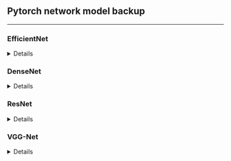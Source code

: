 <h2>Pytorch network model backup</h2>


---

<summary><h3>EfficientNet</h3></summary>
<details>
  <ul>
    <li>efficientnet_b0: https://download.pytorch.org/models/efficientnet_b0_rwightman-3dd342df.pth</li>
    <li>efficientnet_b1: https://download.pytorch.org/models/efficientnet_b1_rwightman-533bc792.pth</li>
    <li>efficientnet_b2: https://download.pytorch.org/models/efficientnet_b2_rwightman-bcdf34b7.pth</li>
    <li>efficientnet_b3: https://download.pytorch.org/models/efficientnet_b3_rwightman-cf984f9c.pth</li>
    <li>efficientnet_b4: https://download.pytorch.org/models/efficientnet_b4_rwightman-7eb33cd5.pth</li>
    <li>efficientnet_b5: https://download.pytorch.org/models/efficientnet_b5_lukemelas-b6417697.pth</li>
    <li>efficientnet_b6: https://download.pytorch.org/models/efficientnet_b6_lukemelas-c76e70fd.pth</li>
    <li>efficientnet_b7: https://download.pytorch.org/models/efficientnet_b7_lukemelas-dcc49843.pth</li>
  </ul>
</details>

<summary><h3>DenseNet</h3></summary>
<details>
  <ul>
    <li>densenet121: 'https://download.pytorch.org/models/densenet121-a639ec97.pth</li>
    <li>densenet169: 'https://download.pytorch.org/models/densenet169-b2777c0a.pth</li>
    <li>densenet201: 'https://download.pytorch.org/models/densenet201-c1103571.pth</li>
    <li>densenet161: 'https://download.pytorch.org/models/densenet161-8d451a50.pth</li>
  </ul>
</details>


<summary><h3>ResNet</h3></summary>
<details>
  <ul>
    <li>resnet18_ibn_a: https://github.com/XingangPan/IBN-Net/releases/download/v1.0/resnet18_ibn_a-2f571257.pth</li>
    <li>resnet34_ibn_a: https://github.com/XingangPan/IBN-Net/releases/download/v1.0/resnet34_ibn_a-94bc1577.pth</li>
    <li>resnet34_ibn_a: https://github.com/XingangPan/IBN-Net/releases/download/v1.0/resnet34_ibn_a-94bc1577.pth</li>
    <li>resnet50_ibn_a: https://github.com/XingangPan/IBN-Net/releases/download/v1.0/resnet50_ibn_a-d9d0bb7b.pth</li>
    <li>resnet101_ibn_a: https://github.com/XingangPan/IBN-Net/releases/download/v1.0/resnet101_ibn_a-59ea0ac6.pth</li>
    <li>resnet18_ibn_b: https://github.com/XingangPan/IBN-Net/releases/download/v1.0/resnet18_ibn_b-bc2f3c11.pth</li>
    <li>resnet34_ibn_b: https://github.com/XingangPan/IBN-Net/releases/download/v1.0/resnet34_ibn_b-04134c37.pth</li>
    <li>resnet50_ibn_b: https://github.com/XingangPan/IBN-Net/releases/download/v1.0/resnet50_ibn_b-9ca61e85.pth</li>
    <li>resnet101_ibn_b: https://github.com/XingangPan/IBN-Net/releases/download/v1.0/resnet101_ibn_b-c55f6dba.pth</li>
    <li>resnet18: https://download.pytorch.org/models/resnet18-f37072fd.pth</li>
    <li>resnet50: 'https://download.pytorch.org/models/resnet50-0676ba61.pth</li>
    <li>resnet101: 'https://download.pytorch.org/models/resnet101-63fe2227.pth</li>
    <li>resnet152: 'https://download.pytorch.org/models/resnet152-394f9c45.pth</li>
    <li>resnext50_32x4d: 'https://download.pytorch.org/models/resnext50_32x4d-7cdf4587.pth</li>
    <li>resnext101_32x8d: 'https://download.pytorch.org/models/resnext101_32x8d-8ba56ff5.pth</li>
    <li>wide_resnet50_2: 'https://download.pytorch.org/models/wide_resnet50_2-95faca4d.pth</li>
    <li>wide_resnet101_2: 'https://download.pytorch.org/models/wide_resnet101_2-32ee1156.pth</li>
    </ul>
</details>

<summary><h3>VGG-Net</h3></summary>
<details>
  <ul>
    <li>vgg11: https://download.pytorch.org/models/vgg11-8a719046.pth</li>
    <li>vgg13: https://download.pytorch.org/models/vgg13-19584684.pth</li>
    <li>vgg16: https://download.pytorch.org/models/vgg16-397923af.pth</li>
    <li>vgg19: https://download.pytorch.org/models/vgg19-dcbb9e9d.pth</li>
    <li>vgg11_bn: https://download.pytorch.org/models/vgg11_bn-6002323d.pth</li>
    <li>vgg13_bn: https://download.pytorch.org/models/vgg13_bn-abd245e5.pth</li>
    <li>vgg16_bn: https://download.pytorch.org/models/vgg16_bn-6c64b313.pth</li>
    <li>vgg19_bn: https://download.pytorch.org/models/vgg19_bn-c79401a0.pth</li>
    </ul>
</details>

